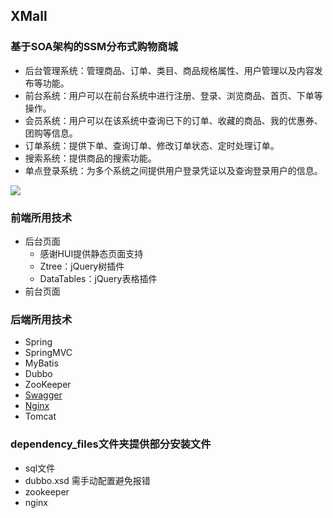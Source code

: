 ## XMall
### 基于SOA架构的SSM分布式购物商城
- 后台管理系统：管理商品、订单、类目、商品规格属性、用户管理以及内容发布等功能。
- 前台系统：用户可以在前台系统中进行注册、登录、浏览商品、首页、下单等操作。
- 会员系统：用户可以在该系统中查询已下的订单、收藏的商品、我的优惠券、团购等信息。
- 订单系统：提供下单、查询订单、修改订单状态、定时处理订单。
- 搜索系统：提供商品的搜索功能。
- 单点登录系统：为多个系统之间提供用户登录凭证以及查询登录用户的信息。

![](http://otabkoy17.bkt.clouddn.com/%E5%BE%AE%E4%BF%A1%E6%88%AA%E5%9B%BE_20170802225212.png)

### 前端所用技术

- 后台页面
    - 感谢HUI提供静态页面支持
    - Ztree：jQuery树插件
    - DataTables：jQuery表格插件
- 前台页面

### 后端所用技术

- Spring
- SpringMVC
- MyBatis
- Dubbo
- ZooKeeper
- [Swagger](https://github.com/Exrick/xmall/blob/master/study/Swagger.md)
- [Nginx](https://github.com/Exrick/xmall/blob/master/study/Nginx.md)
- Tomcat

### dependency_files文件夹提供部分安装文件
- sql文件
- dubbo.xsd 需手动配置避免报错
- zookeeper 
- nginx


